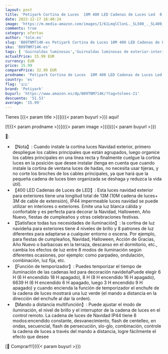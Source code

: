 ```yaml
---
layout: post
title: 'Petiyark Cortina de Luces  10M 400 LED Cadenas de Luces Led  8 Modos  IP44 Impermeable Guirnaldas Luces  Luces de Navidad Blanco Cálido con Control Remoto Perfectas para Decorar Jardín  Aleros  Patios'
date: 2022-12-17 16:40:24
image: 'https://m.media-amazon.com/images/I/61LmqlClonL._SL500_._SL400_.jpg'
comments: true
category: ofertas
author: 'tole.es'
slug: 'B09TNM714K-es Petiyark Cortina de Luces 10M 400 LED Cadenas de Luces Led...'
sku: 'B09TNM714K-es'
tags: [ 'Guirnaldas luminosas','Guirnaldas luminosas de exterior-interior','Iluminación','navidad','petiyark','🇪🇸', ]
actualPrice: 15.99 EUR
currency: EUR
price: 15.99
comparePrice: 32.99 EUR
prodname: 'Petiyark Cortina de Luces  10M 400 LED Cadenas de Luces Led  8 Modos  IP44 Impermeable Guirnaldas Luces  Luces de Navidad Blanco Cálido con Control Remoto Perfectas para Decorar Jardín  Aleros  Patios'
country: 'es'
flag: '🇪🇸'
brand: 'Petiyark'
buyurl: 'https://www.amazon.es/dp/B09TNM714K/?tag=tolees-21'
descuento: '51.53'
average: '15.99'
---
```


Tienes [{{< param title >}}]({{< param buyurl >}}) aqui!

[![{{< param prodname >}}]({{< param image >}})]({{< param buyurl >}})

🔎:

- 【Nota】: Cuando instale la cortina luces Navidad exterior, primero despliegue los cables principales que están agrupados, luego organice los cables principales en una línea recta y finalmente cuelgue la cortina luces en la posición que desee instalar (tenga en cuenta que cuando instale la cortina de ventana luces de hadas, no necesita usar tijeras, y no corte los broches de los cables principales, ya que hará que la pequeña cadena de luces bien organizada se deshaga y reduzca la vida útil).
- 【400 LED Cadenas de Luces de LED】: Esta luces navidad exterior para exteriores tiene una longitud total de 13M (10M cadena de luces+ 3M de cable de extensión), IP44 impermeable luces navidad se puede utilizar en interiores o exteriores. Emite una luz blanca cálida y confortable y es perfecta para decorar la Navidad, Halloween, Año Nuevo, fiestas de cumpleaños y otras celebraciones festivas.
- 【Satisface todas tus necesidades de iluminación】: la cortina de luz navideña para exteriores tiene 4 niveles de brillo y 8 patrones de luz diferentes para adaptarse a cualquier entorno o escena. Por ejemplo, para fiestas de cumpleaños, Navidad, Halloween, Acción de Gracias, Año Nuevo o barbacoas en la terraza, descanso en el dormitorio, etc., cambia los efectos de luz entre 8 modos de iluminación según diferentes ocasiones, por ejemplo: como parpadeo, ondulación, combinación, luz fija, etc.
- 【Función de temporizador】: Puedes temporizar el tiempo de iluminación de las cadenas led para decoración navideñaPuede elegir 6 H (6 H encendido 18 H apagado), 8 H (8 H encendido 16 H apagado), 6639 H (6 H encendido 6 H apagado, luego 3 H encendido 9 H apagado) y cuando encienda la función de temporizador el enchufe de la cadena de luces mostrará una luz verde (el mando a distancia en la dirección del enchufe al dar la orden).
- 【Mando a distancia multifunción】: Puede ajustar el modo de iluminación, el nivel de brillo y el interruptor de la cadena de luces en el control remoto. La cadena de luces de Navidad IP44 tiene 8 modos:encendido constante, desvanecimiento, flash de centelleo, en ondas, secuencial, flash de persecución, slo-glo, combinación, controle la cadena de luces a través del mando a distancia, logre fácilmente el efecto que desee

[🛒 Comprar!!!]({{< param buyurl >}})
